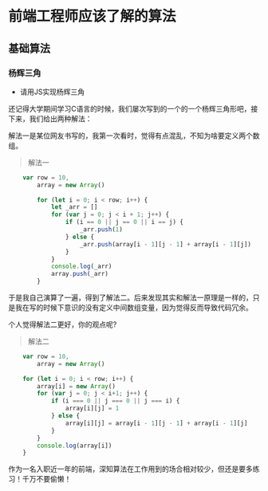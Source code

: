 # 前端工程师应该了解的算法

## 基础算法

### 杨辉三角

- 请用JS实现杨辉三角

还记得大学期间学习C语言的时候，我们屡次写到的一个的一个杨辉三角形吧，接下来，我们给出两种解法：

解法一是某位网友书写的，我第一次看时，觉得有点混乱，不知为啥要定义两个数组。

> 解法一

```js
    var row = 10,
        array = new Array()
        
        for (let i = 0; i < row; i++) {
            let _arr = []
            for (var j = 0; j < i + 1; j++) {
                if (i == 0 || j == 0 || i == j) {
                    _arr.push(1)
                } else {
                    _arr.push(array[i - 1][j - 1] + array[i - 1][j])
                }
            }
            console.log(_arr)
            array.push(_arr)
        }
```

于是我自己演算了一遍，得到了解法二。后来发现其实和解法一原理是一样的，只是我在写的时候下意识的没有定义中间数组变量，因为觉得反而导致代码冗余。

个人觉得解法二更好，你的观点呢?

> 解法二

```js
    var row = 10,
        array = new Array()
        
    for (let i = 0; i < row; i++) {
        array[i] = new Array()
        for (var j = 0; j < i+1; j++) {
            if (i === 0 || j === 0 || j === i) {
                array[i][j] = 1
            } else {
                array[i][j] = array[i - 1][j - 1] + array[i - 1][j]
            }
        }
        console.log(array[i])
    }
```

作为一名入职近一年的前端，深知算法在工作用到的场合相对较少，但还是要多练习！千万不要偷懒！





